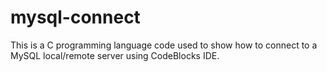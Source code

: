 # mysql-connect

This is a C programming language code used to show how to connect to a MySQL local/remote server using CodeBlocks IDE.
